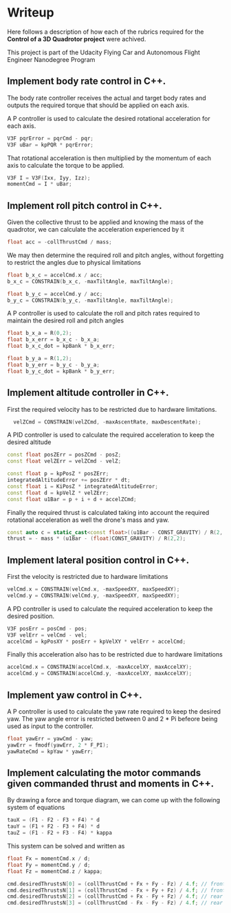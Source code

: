 # Writeup
Here follows a description of how each of the rubrics required for the **Control of a 3D Quadrotor project** were achived.<p>
This project is part of the Udacity Flying Car and Autonomous Flight Engineer Nanodegree Program
## Implement body rate control in C++.
The body rate controller receives the actual and target body rates and outputs the required torque that should be applied on each axis.<p>
A P controller is used to calculate the desired rotational acceleration for each axis.
  
```c++
V3F pqrError = pqrCmd - pqr;
V3F uBar = kpPQR * pqrError;
```

That rotational acceleration is then multiplied by the momentum of each axis to calculate the torque to be applied.

```c++
V3F I = V3F(Ixx, Iyy, Izz);
momentCmd = I * uBar;
```

## Implement roll pitch control in C++.
Given the collective thrust to be applied and knowing the mass of the quadrotor, we can calculate the acceleration experienced by it

```c++
float acc = -collThrustCmd / mass;
```

We may then determine the required roll and pitch angles, without forgetting to restrict the angles due to physical limitations 

```c++
float b_x_c = accelCmd.x / acc;
b_x_c = CONSTRAIN(b_x_c, -maxTiltAngle, maxTiltAngle);

float b_y_c = accelCmd.y / acc;
b_y_c = CONSTRAIN(b_y_c, -maxTiltAngle, maxTiltAngle);
```

A P controller is used to calculate the roll and pitch rates required to maintain the desired roll and pitch angles

```c++
float b_x_a = R(0,2);
float b_x_err = b_x_c - b_x_a;
float b_x_c_dot = kpBank * b_x_err;

float b_y_a = R(1,2);
float b_y_err = b_y_c - b_y_a;
float b_y_c_dot = kpBank * b_y_err;
```

## Implement altitude controller in C++.
First the required velocity has to be restricted due to hardware limitations.

```c++
  velZCmd = CONSTRAIN(velZCmd, -maxAscentRate, maxDescentRate);
```

A PID controller is used to calculate the required acceleration to keep the desired altitude

```c++
const float posZErr = posZCmd - posZ;
const float velZErr = velZCmd - velZ;

const float p = kpPosZ * posZErr;
integratedAltitudeError += posZErr * dt;
const float i = KiPosZ * integratedAltitudeError;
const float d = kpVelZ * velZErr;
const float u1Bar = p + i + d + accelZCmd;
```

Finally the required thrust is calculated taking into account the required rotational acceleration as well the drone's mass and yaw.

```c++
const auto c = static_cast<const float>((u1Bar - CONST_GRAVITY) / R(2, 2));
thrust = - mass * (u1Bar - (float)CONST_GRAVITY) / R(2,2);
```

## Implement lateral position control in C++.
First the velocity is restricted due to hardware limitations

```c++
velCmd.x = CONSTRAIN(velCmd.x, -maxSpeedXY, maxSpeedXY);
velCmd.y = CONSTRAIN(velCmd.y, -maxSpeedXY, maxSpeedXY); 
```

A PD controller is used to calculate the required acceleration to keep the desired position.

```c++
V3F posErr = posCmd - pos;
V3F velErr = velCmd - vel;
accelCmd = kpPosXY * posErr + kpVelXY * velErr + accelCmd;
```

Finally this acceleration also has to be restricted due to hardware limitations

```c++
accelCmd.x = CONSTRAIN(accelCmd.x, -maxAccelXY, maxAccelXY);
accelCmd.y = CONSTRAIN(accelCmd.y, -maxAccelXY, maxAccelXY);
```

## Implement yaw control in C++.
A P controller is used to calculate the yaw rate required to keep the desired yaw. The yaw angle error is restricted between 0 and 2 * Pi befeore being used as input to the controller.

```c++
float yawErr = yawCmd - yaw;
yawErr = fmodf(yawErr, 2 * F_PI);
yawRateCmd = kpYaw * yawErr;
```

## Implement calculating the motor commands given commanded thrust and moments in C++.
By drawing a force and torque diagram, we can come up with the following system of equations

```c++
tauX = (F1 - F2 - F3 + F4) * d
tauY = (F1 + F2 - F3 + F4) * d
tauZ = (F1 - F2 + F3 - F4) * kappa
```

This system can be solved and written as

```c++
float Fx = momentCmd.x / d;
float Fy = momentCmd.y / d;
float Fz = momentCmd.z / kappa;

cmd.desiredThrustsN[0] = (collThrustCmd + Fx + Fy - Fz) / 4.f; // front left
cmd.desiredThrustsN[1] = (collThrustCmd - Fx + Fy + Fz) / 4.f; // front right
cmd.desiredThrustsN[2] = (collThrustCmd + Fx - Fy + Fz) / 4.f; // rear left
cmd.desiredThrustsN[3] = (collThrustCmd - Fx - Fy - Fz) / 4.f; // rear right
```
